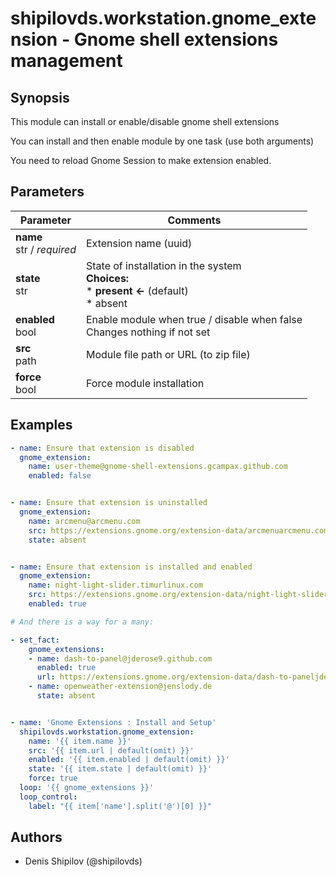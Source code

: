 # shipilovds.workstation.gnome_extension - Gnome shell extensions management

## Synopsis

This module can install or enable/disable gnome shell extensions

You can install and then enable module by one task (use both arguments)

You need to reload Gnome Session to make extension enabled.

## Parameters

|      Parameter       |       Comments       |
|----------------------|----------------------|
| **name**<br>str / *required* | Extension name (uuid)<br> |
| **state**<br>str | State of installation in the system<br>**Choices:**<br>* **present ←** (default)<br>* absent |
| **enabled**<br>bool | Enable module when true / disable when false<br>Changes nothing if not set<br> |
| **src**<br>path | Module file path or URL (to zip file)<br> |
| **force**<br>bool | Force module installation<br> |


## Examples

```yaml
- name: Ensure that extension is disabled
  gnome_extension:
    name: user-theme@gnome-shell-extensions.gcampax.github.com
    enabled: false


- name: Ensure that extension is uninstalled
  gnome_extension:
    name: arcmenu@arcmenu.com
    src: https://extensions.gnome.org/extension-data/arcmenuarcmenu.com.v6.shell-extension.zip
    state: absent


- name: Ensure that extension is installed and enabled
  gnome_extension:
    name: night-light-slider.timurlinux.com
    src: https://extensions.gnome.org/extension-data/night-light-slider.timurlinux.com.v19.shell-extension.zip
    enabled: true

# And there is a way for a many:

- set_fact:
    gnome_extensions:
    - name: dash-to-panel@jderose9.github.com
      enabled: true
      url: https://extensions.gnome.org/extension-data/dash-to-paneljderose9.github.com.v40.shell-extension.zip
    - name: openweather-extension@jenslody.de
      state: absent


- name: 'Gnome Extensions : Install and Setup'
  shipilovds.workstation.gnome_extension:
    name: '{{ item.name }}'
    src: '{{ item.url | default(omit) }}'
    enabled: '{{ item.enabled | default(omit) }}'
    state: '{{ item.state | default(omit) }}'
    force: true
  loop: '{{ gnome_extensions }}'
  loop_control:
    label: "{{ item['name'].split('@')[0] }}"

```

## Authors
* Denis Shipilov (@shipilovds)
